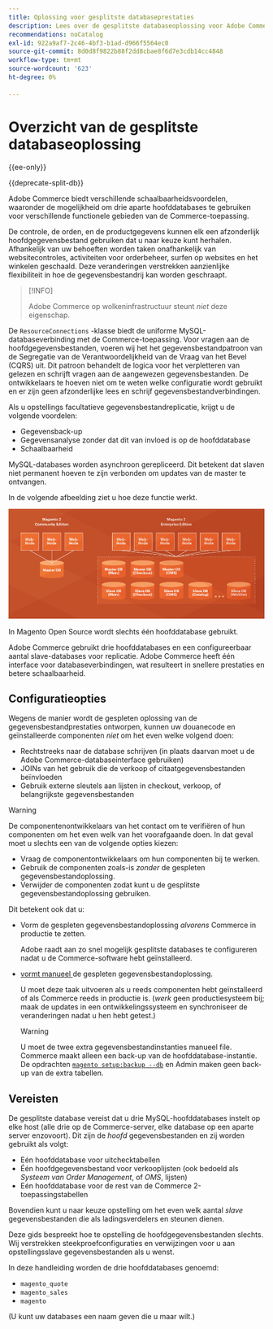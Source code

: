 ```yaml
---
title: Oplossing voor gesplitste databaseprestaties
description: Lees over de gesplitste databaseoplossing voor Adobe Commerce.
recommendations: noCatalog
exl-id: 922a9af7-2c46-4bf3-b1ad-d966f5564ec0
source-git-commit: 8d0d8f9822b88f2dd8cbae8f6d7e3cdb14cc4848
workflow-type: tm+mt
source-wordcount: '623'
ht-degree: 0%

---
```


# Overzicht van de gesplitste databaseoplossing

{{ee-only}}

{{deprecate-split-db}}

Adobe Commerce biedt verschillende schaalbaarheidsvoordelen, waaronder de mogelijkheid om drie aparte hoofddatabases te gebruiken voor verschillende functionele gebieden van de Commerce-toepassing.

De controle, de orden, en de productgegevens kunnen elk een afzonderlijk hoofdgegevensbestand gebruiken dat u naar keuze kunt herhalen. Afhankelijk van uw behoeften worden taken onafhankelijk van websitecontroles, activiteiten voor orderbeheer, surfen op websites en het winkelen geschaald. Deze veranderingen verstrekken aanzienlijke flexibiliteit in hoe de gegevensbestandrij kan worden geschraapt.

>[!INFO]
>
>Adobe Commerce op wolkeninfrastructuur steunt _niet_ deze eigenschap.

De `ResourceConnections` -klasse biedt de uniforme MySQL-databaseverbinding met de Commerce-toepassing. Voor vragen aan de hoofdgegevensbestanden, voeren wij het het gegevensbestandpatroon van de Segregatie van de Verantwoordelijkheid van de Vraag van het Bevel (CQRS) uit. Dit patroon behandelt de logica voor het verpletteren van gelezen en schrijft vragen aan de aangewezen gegevensbestanden. De ontwikkelaars te hoeven niet om te weten welke configuratie wordt gebruikt en er zijn geen afzonderlijke lees en schrijf gegevensbestandverbindingen.

Als u opstellings facultatieve gegevensbestandreplicatie, krijgt u de volgende voordelen:

- Gegevensback-up
- Gegevensanalyse zonder dat dit van invloed is op de hoofddatabase
- Schaalbaarheid

MySQL-databases worden asynchroon gerepliceerd. Dit betekent dat slaven niet permanent hoeven te zijn verbonden om updates van de master te ontvangen.

In de volgende afbeelding ziet u hoe deze functie werkt.

![ Adobe Commerce gebruikt verschillende gegevensbestanden om lijsten op te slaan ](../../assets/configuration/split-db-diagram-ee.png)

In Magento Open Source wordt slechts één hoofddatabase gebruikt.

Adobe Commerce gebruikt drie hoofddatabases en een configureerbaar aantal slave-databases voor replicatie. Adobe Commerce heeft één interface voor databaseverbindingen, wat resulteert in snellere prestaties en betere schaalbaarheid.

## Configuratieopties

Wegens de manier wordt de gespleten oplossing van de gegevensbestandprestaties ontworpen, kunnen uw douanecode en geïnstalleerde componenten _niet_ om het even welke volgend doen:

- Rechtstreeks naar de database schrijven (in plaats daarvan moet u de Adobe Commerce-databaseinterface gebruiken)
- JOINs van het gebruik die de verkoop of citaatgegevensbestanden beïnvloeden
- Gebruik externe sleutels aan lijsten in checkout, verkoop, of belangrijkste gegevensbestanden

>[!WARNING]
>
>De componentenontwikkelaars van het contact om te verifiëren of hun componenten om het even welk van het voorafgaande doen. In dat geval moet u slechts een van de volgende opties kiezen:
>
>- Vraag de componentontwikkelaars om hun componenten bij te werken.
>- Gebruik de componenten zoals-is _zonder_ de gespleten gegevensbestandoplossing.
>- Verwijder de componenten zodat kunt u de gesplitste gegevensbestandoplossing gebruiken.

Dit betekent ook dat u:

- Vorm de gespleten gegevensbestandoplossing _alvorens_ Commerce in productie te zetten.

  Adobe raadt aan zo snel mogelijk gesplitste databases te configureren nadat u de Commerce-software hebt geïnstalleerd.

- [ vormt manueel ](multi-master-manual.md) de gespleten gegevensbestandoplossing.

  U moet deze taak uitvoeren als u reeds componenten hebt geïnstalleerd of als Commerce reeds in productie is. (_werk_ geen productiesysteem bij; maak de updates in een ontwikkelingssysteem en synchroniseer de veranderingen nadat u hen hebt getest.)

  >[!WARNING]
  >
  >U moet de twee extra gegevensbestandinstanties manueel file. Commerce maakt alleen een back-up van de hoofddatabase-instantie. De opdrachten [`magento setup:backup --db`](../../installation/tutorials/backup.md) en Admin maken geen back-up van de extra tabellen.

## Vereisten

De gesplitste database vereist dat u drie MySQL-hoofddatabases instelt op elke host (alle drie op de Commerce-server, elke database op een aparte server enzovoort). Dit zijn de _hoofd_ gegevensbestanden en zij worden gebruikt als volgt:

- Eén hoofddatabase voor uitchecktabellen
- Één hoofdgegevensbestand voor verkooplijsten (ook bedoeld als _Systeem van Order Management_, of _OMS_, lijsten)
- Eén hoofddatabase voor de rest van de Commerce 2-toepassingstabellen

Bovendien kunt u naar keuze opstelling om het even welk aantal _slave_ gegevensbestanden die als ladingsverdelers en steunen dienen.

Deze gids bespreekt hoe te opstelling de hoofdgegevensbestanden slechts. Wij verstrekken steekproefconfiguraties en verwijzingen voor u aan opstellingsslave gegevensbestanden als u wenst.

In deze handleiding worden de drie hoofddatabases genoemd:

- `magento_quote`
- `magento_sales`
- `magento`

(U kunt uw databases een naam geven die u maar wilt.)
